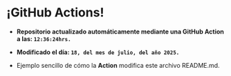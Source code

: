 # ¡GitHub Actions!
* **Repositorio actualizado automáticamente mediante una GitHub Action a las: `12:36:24hrs.`**
* **Modificado el día: `18, del mes de julio, del año 2025.`**

* Ejemplo sencillo de cómo la **Action** modifica este archivo README.md.
